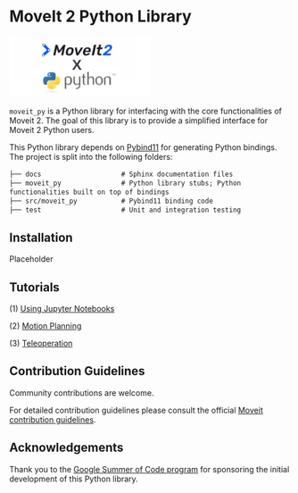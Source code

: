 # MoveIt 2 Python Library
<img src="./banner.png" width="50%">

`moveit_py` is a Python library for interfacing with the core functionalities of Moveit 2. 
The goal of this library is to provide a simplified interface for Moveit 2 Python users. 

This Python library depends on [Pybind11](https://pybind11.readthedocs.io/en/stable/index.html) for generating Python bindings.
The project is split into the following folders: 

    ├── docs                    # Sphinx documentation files
    ├── moveit_py               # Python library stubs; Python functionalities built on top of bindings
    ├── src/moveit_py           # Pybind11 binding code
    ├── test                    # Unit and integration testing
   
 

## Installation
Placeholder


## Tutorials
(1) [Using Jupyter Notebooks]()

(2) [Motion Planning]()

(3) [Teleoperation]()

## Contribution Guidelines
Community contributions are welcome. 

For detailed contribution guidelines please consult the official [Moveit contribution guidelines](https://moveit.ros.org/documentation/contributing/).

## Acknowledgements
Thank you to the [Google Summer of Code program](https://summerofcode.withgoogle.com/) for sponsoring the initial development of this Python library. 
